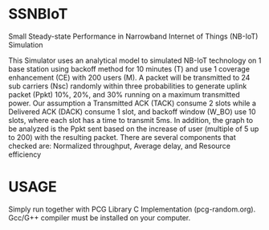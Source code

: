 # SSNBIoT
Small Steady-state Performance in Narrowband Internet of Things (NB-IoT) Simulation

This Simulator uses an analytical model to simulated NB-IoT technology on 1 base station using backoff method for 10 minutes (T) and use 1 coverage enhancement (CE) with 200 users (M). A packet will be transmitted to 24 sub carriers (Nsc) randomly within three probabilities to generate uplink packet (Ppkt) 10%, 20%, and 30% running on a maximum transmitted power. Our assumption a Transmitted ACK (TACK) consume 2 slots while a Delivered ACK (DACK) consume 1 slot, and backoff window (W_BO) use 10 slots, where each slot has a time to transmit 5ms. In addition, the graph to be analyzed is the Ppkt sent based on the increase of user (multiple of 5 up to 200) with the resulting packet. There are several components that checked are: Normalized throughput, Average delay, and Resource efficiency

# USAGE
Simply run together with PCG Library C Implementation (pcg-random.org). Gcc/G++ compiler must be installed on your computer.
